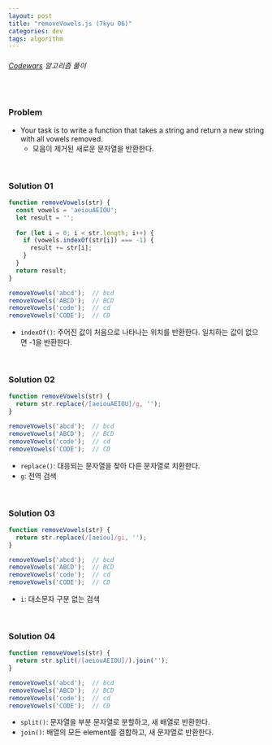 ```yaml
---
layout: post
title: "removeVowels.js (7kyu 06)"
categories: dev
tags: algorithm
---
```


###### [Codewars](https://www.codewars.com) 알고리즘 풀이

<br>

### Problem

- Your task is to write a function that takes a string and return a new string with all vowels removed.
  - 모음이 제거된 새로운 문자열을 반환한다.

<br>

### Solution 01

```js
function removeVowels(str) {
  const vowels = 'aeiouAEIOU';
  let result = '';
  
  for (let i = 0; i < str.length; i++) {
    if (vowels.indexOf(str[i]) === -1) {
      result += str[i];
    }
  }
  return result;
}

removeVowels('abcd');  // bcd
removeVowels('ABCD');  // BCD
removeVowels('code');  // cd
removeVowels('CODE');  // CD
```

- `indexOf()`: 주어진 값이 처음으로 나타나는 위치를 반환한다. 일치하는 값이 없으면 -1을 반환한다.

<br>

### Solution 02

```js
function removeVowels(str) {
  return str.replace(/[aeiouAEIOU]/g, '');
}

removeVowels('abcd');  // bcd
removeVowels('ABCD');  // BCD
removeVowels('code');  // cd
removeVowels('CODE');  // CD
```

- `replace()`: 대응되는 문자열을 찾아 다른 문자열로 치환한다.
- `g`: 전역 검색

<br>

### Solution 03

```js
function removeVowels(str) {
  return str.replace(/[aeiou]/gi, '');
}

removeVowels('abcd');  // bcd
removeVowels('ABCD');  // BCD
removeVowels('code');  // cd
removeVowels('CODE');  // CD
```

- `i`: 대소문자 구분 없는 검색

<br>

### Solution 04

```js
function removeVowels(str) {
  return str.split(/[aeiouAEIOU]/).join('');
}

removeVowels('abcd');  // bcd
removeVowels('ABCD');  // BCD
removeVowels('code');  // cd
removeVowels('CODE');  // CD
```

- `split()`: 문자열을 부분 문자열로 분할하고, 새 배열로 반환한다.
- `join()`: 배열의 모든 element를 결합하고, 새 문자열로 반환한다.

<br>

<br>